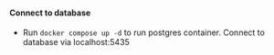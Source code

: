 #### Connect to database
* Run `docker compose up -d` to run postgres container. Connect to database via localhost:5435 